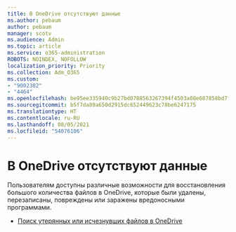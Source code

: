 ```yaml
---
title: В OneDrive отсутствуют данные
ms.author: pebaum
author: pebaum
manager: scotv
ms.audience: Admin
ms.topic: article
ms.service: o365-administration
ROBOTS: NOINDEX, NOFOLLOW
localization_priority: Priority
ms.collection: Adm_O365
ms.custom:
- "9002302"
- "4464"
ms.openlocfilehash: be95ee335940c9b27bd0788563267394f4503a08e687858bd7fb0800730f4de2
ms.sourcegitcommit: b5f7da89a650d2915dc652449623c78be6247175
ms.translationtype: HT
ms.contentlocale: ru-RU
ms.lasthandoff: 08/05/2021
ms.locfileid: "54076106"
---
```

# <a name="onedrive-is-missing-data"></a>В OneDrive отсутствуют данные

Пользователям доступны различные возможности для восстановления большого количества файлов в OneDrive, которые были удалены, перезаписаны, повреждены или заражены вредоносными программами.

- [Поиск утерянных или исчезнувших файлов в OneDrive](https://go.microsoft.com/fwlink/?linkid=2125166)
